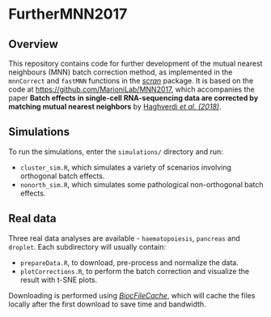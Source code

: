# FurtherMNN2017

## Overview

This repository contains code for further development of the mutual nearest neighbours (MNN) batch correction method, as implemented in the `mnnCorrect` and `fastMNN` functions in the [_scran_](https://bioconductor.org/packages/scran) package.
It is based on the code at https://github.com/MarioniLab/MNN2017, which accompanies the paper **Batch effects in single-cell RNA-sequencing data are corrected by matching mutual nearest neighbors** by [Haghverdi _et al. (2018)_](https://doi.org/10.1038/nbt.4091).

## Simulations

To run the simulations, enter the `simulations/` directory and run:

- `cluster_sim.R`, which simulates a variety of scenarios involving orthogonal batch effects.
- `nonorth_sim.R`, which simulates some pathological non-orthogonal batch effects.

## Real data

Three real data analyses are available - `haematopoiesis`, `pancreas` and `droplet`.
Each subdirectory will usually contain:

- `prepareData.R`, to download, pre-process and normalize the data.
- `plotCorrections.R`, to perform the batch correction and visualize the result with t-SNE plots.

Downloading is performed using [_BiocFileCache_](https://bioconductor.org/packages/BiocFileCache), which will cache the files locally after the first download to save time and bandwidth.
